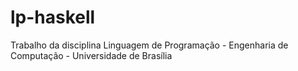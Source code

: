 # lp-haskell
Trabalho da disciplina Linguagem de Programação - Engenharia de Computação - Universidade de Brasília
